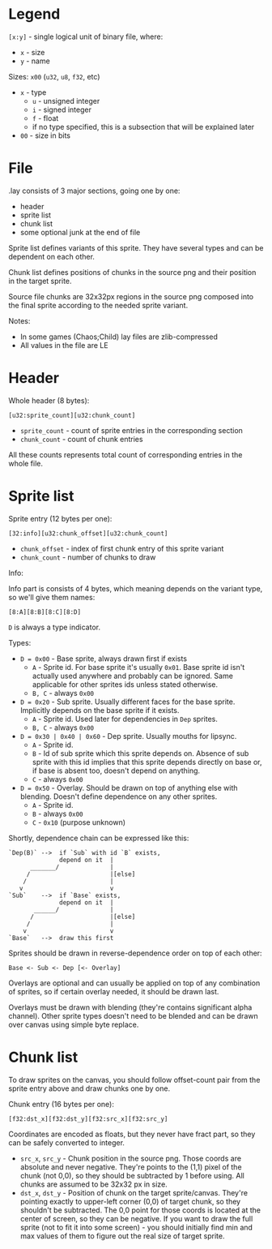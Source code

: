 # Legend

`[x:y]` - single logical unit of binary file, where:
- `x` - size
- `y` - name

Sizes: `x00` (`u32`, `u8`, `f32`, etc)
- `x` - type
  - `u` - unsigned integer
  - `i` - signed integer
  - `f` - float
  - if no type specified, this is a subsection that will be explained later
- `00` - size in bits
  
  
# File

.lay consists of 3 major sections, going one by one:
- header
- sprite list
- chunk list
- some optional junk at the end of file

Sprite list defines variants of this sprite. They have several types and can be dependent on each other.

Chunk list defines positions of chunks in the source png and their position in the target sprite.

Source file chunks are 32x32px regions in the source png composed into the final sprite
according to the needed sprite variant.

Notes: 
- In some games (Chaos;Child) lay files are zlib-compressed
- All values in the file are LE 

# Header

Whole header (8 bytes):

`[u32:sprite_count][u32:chunk_count]`

- `sprite_count` - count of sprite entries in the corresponding section
- `chunk_count` - count of chunk entries

All these counts represents total count of corresponding entries in the whole file.

# Sprite list

Sprite entry (12 bytes per one):

`[32:info][u32:chunk_offset][u32:chunk_count]`

- `chunk_offset` - index of first chunk entry of this sprite variant
- `chunk_count`  - number of chunks to draw

Info:

Info part is consists of 4 bytes, which meaning depends on the variant type, so we'll give them names:

`[8:A][8:B][8:C][8:D]`

`D` is always a type indicator.

Types:

- `D = 0x00` - Base sprite, always drawn first if exists
    - `A` - Sprite id. For base sprite it's usually `0x01`. 
            Base sprite id isn't actually used anywhere and probably can be ignored.
	    Same applicable for other sprites ids unless stated otherwise.
    - `B, C` - always `0x00` 
- `D = 0x20` - Sub sprite. Usually different faces for the base sprite. 
               Implicitly depends on the base sprite if it exists.
    - `A` - Sprite id. Used later for dependencies in `Dep` sprites.
    - `B, C` - always `0x00`
- `D = 0x30 | 0x40 | 0x60` - Dep sprite. Usually mouths for lipsync.
    - `A` - Sprite id.
    - `B` - Id of sub sprite which this sprite depends on.
            Absence of sub sprite with this id implies that 
            this sprite depends directly on base or, if base
            is absent too, doesn't depend on anything.
    - `C` - always `0x00`
- `D = 0x50` - Overlay. Should be drawn on top of anything else with blending.
               Doesn't define dependence on any other sprites.
    - `A` - Sprite id.
    - `B` - always `0x00`
    - `C` - `0x10` (purpose unknown)

Shortly, dependence chain can be expressed like this:

```
`Dep(B)` -->  if `Sub` with id `B` exists,
              depend on it  |
      _______/              |
     /                      |[else]
    /                       |
   v                        v
`Sub`    -->  if `Base` exists,
              depend on it  |
       ______/              |
      /                     |[else]
     /                      |
    v                       v
`Base`   -->  draw this first
```

Sprites should be drawn in reverse-dependence order on top of each other:

`Base <- Sub <- Dep [<- Overlay]`

Overlays are optional and can usually be applied on top of any combination of sprites,
so if certain overlay needed, it should be drawn last.

Overlays must be drawn with blending (they're contains significant alpha channel).
Other sprite types doesn't need to be blended and can be drawn over canvas using simple byte replace.

# Chunk list

To draw sprites on the canvas, you should follow offset-count pair from the sprite entry above
and draw chunks one by one.

Chunk entry (16 bytes per one):

`[f32:dst_x][f32:dst_y][f32:src_x][f32:src_y]`

Coordinates are encoded as floats, but they never have fract part, so they can be safely converted to integer.

- `src_x`, `src_y` - Chunk position in the source png.
                     Those coords are absolute and never negative.
                     They're points to the (1,1) pixel of the chunk (not 0,0), so
                     they should be subtracted by 1 before using.
                     All chunks are assumed to be 32x32 px in size.
- `dst_x`, `dst_y` - Position of chunk on the target sprite/canvas.
                     They're pointing exactly to upper-left corner (0,0) 
                     of target chunk, so they shouldn't be subtracted.
                     The 0,0 point for those coords is located at the center of screen, so
                     they can be negative. If you want to draw the full sprite
                     (not to fit it into some screen) - you should initially find
                     min and max values of them to figure out the real size of target sprite.
                     
